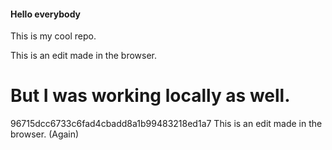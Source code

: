 #### Hello everybody

This is my cool repo.


This is an edit made in the browser.

But I was working locally as well.
==================================

96715dcc6733c6fad4cbadd8a1b99483218ed1a7
This is an edit made in the browser. (Again)
